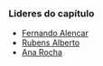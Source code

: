 ### Lideres do capítulo
* [Fernando Alencar](mailto:fernando.alencar@owasp.org)
* [Rubens Alberto](mailto:rubens.alberto@owasp.org)
* [Ana Rocha](mailto:ana.rocha@owasp.org)
